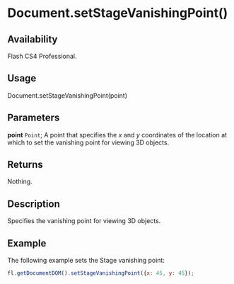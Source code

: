 # Document.setStageVanishingPoint()

## Availability

Flash CS4 Professional.

## Usage

Document.setStageVanishingPoint(point)

## Parameters

**point** `Point`; A point that specifies the *x* and *y* coordinates of the location at which to set the vanishing point for viewing 3D objects.

## Returns

Nothing.

## Description

Specifies the vanishing point for viewing 3D objects.

## Example

The following example sets the Stage vanishing point:

```javascript
fl.getDocumentDOM().setStageVanishingPoint({x: 45, y: 45});
```
